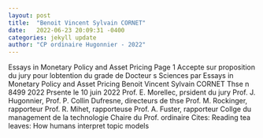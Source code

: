 ```yaml
---
layout: post
title:  "Benoit Vincent Sylvain CORNET"
date:   2022-06-23 20:09:31 -0400
categories: jekyll update
author: "CP ordinaire Hugonnier - 2022"
---
```

Essays in Monetary Policy and Asset Pricing Page 1 Accepte sur proposition du jury   pour lobtention du grade de Docteur s Sciences par Essays in Monetary Policy and   Asset Pricing Benoit Vincent Sylvain CORNET Thse n 8499 2022 Prsente le 10 juin   2022 Prof. E. Morellec, prsident du jury Prof. J. Hugonnier, Prof. P. Collin Dufresne,   directeurs de thse Prof. M. Rockinger, rapporteur Prof. R. Mihet, rapporteuse Prof. A.   Fuster, rapporteur Collge du management de la technologie Chaire du Prof. ordinaire  Cites: Reading tea leaves: How humans interpret topic models